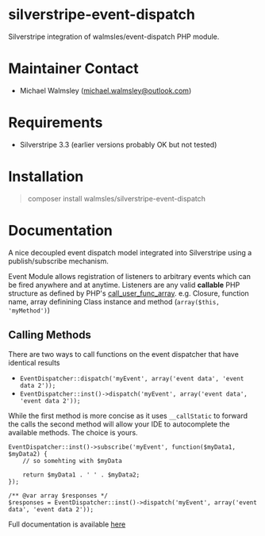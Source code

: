 # silverstripe-event-dispatch
Silverstripe integration of walmsles/event-dispatch PHP module.  

# Maintainer Contact
- Michael Walmsley (michael.walmsley@outlook.com)

# Requirements
- Silverstripe 3.3 (earlier versions probably OK but not tested)

# Installation
> composer install walmsles/silverstripe-event-dispatch

# Documentation
A nice decoupled event dispatch model integrated into Silverstripe using a publish/subscribe mechanism.

Event Module allows registration of listeners to arbitrary events which can be fired anywhere and at anytime.  Listeners are any valid **callable** PHP structure as defined by PHP's [call_user_func_array](http://php.net/manual/en/function.call-user-func-array.php).
e.g. Closure, function name, array definining Class instance and method (`array($this, 'myMethod')`)

## Calling Methods

There are two ways to call functions on the event dispatcher that have identical results
- `EventDispatcher::dispatch('myEvent', array('event data', 'event data 2'));`
- `EventDispatcher::inst()->dispatch('myEvent', array('event data', 'event data 2'));`

While the first method is more concise as it uses `__callStatic` to forward the calls the second method will allow your IDE to autocomplete the available methods. The choice is yours.

```
EventDispatcher::inst()->subscribe('myEvent', function($myData1, $myData2) {
    // so somehting with $myData
    
    return $myData1 . ' ' . $myData2;
});

/** @var array $responses */
$responses = EventDispatcher::inst()->dispatch('myEvent', array('event data', 'event data 2'));
```

Full documentation is available [here](https://github.com/walmsles/event-dispatch)
